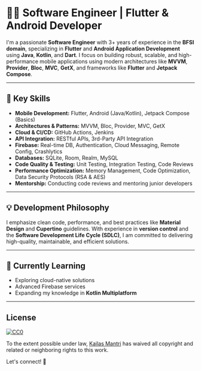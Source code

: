 # 👨‍💻 Software Engineer | Flutter & Android Developer

I'm a passionate **Software Engineer** with 3+ years of experience in the **BFSI domain**, specializing in **Flutter** and **Android Application Development** using **Java**, **Kotlin**, and **Dart**. I focus on building robust, scalable, and high-performance mobile applications using modern architectures like **MVVM**, **Provider**, **Bloc**, **MVC**, **GetX**, and frameworks like **Flutter** and **Jetpack Compose**.

---

## 🔧 Key Skills

- **Mobile Development:** Flutter, Android (Java/Kotlin), Jetpack Compose (Basics)
- **Architectures & Patterns:** MVVM, Bloc, Provider, MVC, GetX
- **Cloud & CI/CD:** GitHub Actions, Jenkins
- **API Integration:** RESTful APIs, 3rd-Party API Integration
- **Firebase:** Real-time DB, Authentication, Cloud Messaging, Remote Config, Crashlytics
- **Databases:** SQLite, Room, Realm, MySQL
- **Code Quality & Testing:** Unit Testing, Integration Testing, Code Reviews
- **Performance Optimization:** Memory Management, Code Optimization, Data Security Protocols (RSA & AES)
- **Mentorship:** Conducting code reviews and mentoring junior developers

---

## 💡 Development Philosophy

I emphasize clean code, performance, and best practices like **Material Design** and **Cupertino** guidelines. With experience in **version control** and the **Software Development Life Cycle (SDLC)**, I am committed to delivering high-quality, maintainable, and efficient solutions.

---

## 🌱 Currently Learning

- Exploring cloud-native solutions
- Advanced Firebase services
- Expanding my knowledge in **Kotlin Multiplatform**

---

## License

[![CC0](http://mirrors.creativecommons.org/presskit/buttons/88x31/svg/cc-zero.svg)](https://creativecommons.org/publicdomain/zero/1.0/)

To the extent possible under law, [Kailas Mantri](https://www.linkedin.com/in/kailasmantri1703/) has waived all copyright and related or neighboring rights to this work.


Let's connect! 🚀
